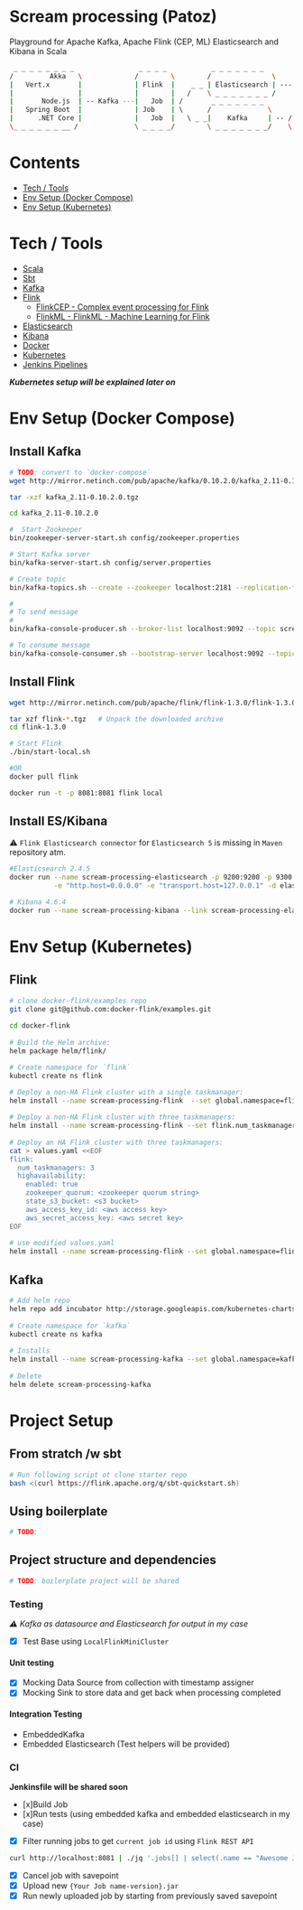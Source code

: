 # Scream processing (Patoz)
Playground for Apache Kafka, Apache Flink (CEP, ML) Elasticsearch and Kibana in Scala

```sh
 _ _ _ _ _ _ _ _                _ _ _ _           _ _ _ _ _ _ _         _ _ _ _ _ _ 
/         Akka   \             /        \        /               \     |x          |
|   Vert.x       |             | Flink  |    _ _ | Elasticsearch | --- |  Kibana   |
|                |             |        |   /    \ _ _ _ _ _ _ _ /     |_ _ _ _ _ _|
|       Node.js  | -- Kafka ---|   Job  | /       _ _ _ _ _ _ _   
|   Spring Boot  |             | Job    | \      /              \      _ _ _ _ _ _  
|      .NET Core |             |   Job  |   \ _ _|    Kafka     | -- / Other apps  \
\_ _ _ _ _ _ __ /              \ _ _ _ _/        \ _ _ _ _ _ _ _/    \ _ _ _ _ _ _ /

```

# Contents
 - [Tech / Tools](#tech--tools)
 - [Env Setup (Docker Compose)](#env-setup-docker-compose)
 - [Env Setup (Kubernetes)](#env-setup-kubernetes)

# Tech / Tools
- [Scala](https://www.scala-lang.org/)
- [Sbt](http://www.scala-sbt.org/)
- [Kafka](https://kafka.apache.org/)
- [Flink](https://flink.apache.org/)
  - [FlinkCEP - Complex event processing for Flink](https://ci.apache.org/projects/flink/flink-docs-release-1.2/dev/libs/cep.html)
  - [FlinkML - FlinkML - Machine Learning for Flink](https://ci.apache.org/projects/flink/flink-docs-release-1.2/dev/libs/ml/index.html)
- [Elasticsearch](https://www.elastic.co/products/elasticsearch)
- [Kibana](https://www.elastic.co/products/kibana)
- [Docker](https://www.docker.com/)
- [Kubernetes](https://kubernetes.io/)
- [Jenkins Pipelines](https://jenkins.io/doc/book/pipeline/)

**_Kubernetes setup will be explained later on_**



# Env Setup (Docker Compose)
## Install Kafka
```sh
# TODO: convert to `docker-compose`
wget http://mirror.netinch.com/pub/apache/kafka/0.10.2.0/kafka_2.11-0.10.2.0.tgz

tar -xzf kafka_2.11-0.10.2.0.tgz

cd kafka_2.11-0.10.2.0

#  Start Zookeeper
bin/zookeeper-server-start.sh config/zookeeper.properties

# Start Kafka server
bin/kafka-server-start.sh config/server.properties

# Create topic
bin/kafka-topics.sh --create --zookeeper localhost:2181 --replication-factor 1 --partitions 1 --topic scream-processing

# 
# To send message
#
bin/kafka-console-producer.sh --broker-list localhost:9092 --topic scream-processing

# To consume message
bin/kafka-console-consumer.sh --bootstrap-server localhost:9092 --topic scream-processing --from-beginning
```

## Install Flink
```sh
wget http://mirror.netinch.com/pub/apache/flink/flink-1.3.0/flink-1.3.0-bin-hadoop27-scala_2.11.tgz

tar xzf flink-*.tgz   # Unpack the downloaded archive
cd flink-1.3.0

# Start Flink
./bin/start-local.sh

#OR
docker pull flink

docker run -t -p 8081:8081 flink local
```

## Install ES/Kibana
:warning: `Flink Elasticsearch connector` for `Elasticsearch 5` is missing in `Maven` repository atm.

```sh
#Elasticsearch 2.4.5
docker run --name scream-processing-elasticsearch -p 9200:9200 -p 9300:9300 \
           -e "http.host=0.0.0.0" -e "transport.host=127.0.0.1" -d elasticsearch:2.4.5

# Kibana 4.6.4
docker run --name scream-processing-kibana --link scream-processing-elasticsearch:elasticsearch -p 5601:5601 -d kibana:4.6.4
```

# Env Setup (Kubernetes)

## Flink
```sh
# clone docker-flink/examples repo
git clone git@github.com:docker-flink/examples.git
 
cd docker-flink
 
# Build the Helm archive:
helm package helm/flink/

# Create namespace for `flink`
kubectl create ns flink

# Deploy a non-HA Flink cluster with a single taskmanager:
helm install --name scream-processing-flink  --set global.namespace=flink flink*.tgz
 
# Deploy a non-HA Flink cluster with three taskmanagers:
helm install --name scream-processing-flink --set flink.num_taskmanagers=3 --set global.namespace=flink flink*.tgz
 
# Deploy an HA Flink cluster with three taskmanagers:
cat > values.yaml <<EOF
flink:
  num_taskmanagers: 3
  highavailability:
    enabled: true
    zookeeper_quorum: <zookeeper quorum string>
    state_s3_bucket: <s3 bucket>
    aws_access_key_id: <aws access key>
    aws_secret_access_key: <aws secret key>
EOF
 
# use modified values.yaml
helm install --name scream-processing-flink --set global.namespace=flink --values values.yaml flink*.tgz
```

## Kafka
```sh
# Add helm repo
helm repo add incubator http://storage.googleapis.com/kubernetes-charts-incubator
 
# Create namespace for `kafka`
kubectl create ns kafka
 
# Installs
helm install --name scream-processing-kafka --set global.namespace=kafka incubator/kafka
 
# Delete
helm delete scream-processing-kafka
```

# Project Setup

## From stratch /w sbt
```sh
# Run following script ot clone starter repo
bash <(curl https://flink.apache.org/q/sbt-quickstart.sh)
```
## Using boilerplate
```sh
# TODO:
```

## Project structure and dependencies
```sh
# TODO: boilerplate project will be shared
```

### Testing
_:warning: Kafka as datasource and Elasticsearch for output in my case_

- [x] Test Base using `LocalFlinkMiniCluster`

#### Unit testing
- [x] Mocking Data Source from collection with  timestamp assigner
- [x] Mocking Sink to store data and get back when processing completed

#### Integration Testing

- EmbeddedKafka
- Embedded Elasticsearch (Test helpers will be provided)

### CI
**Jenkinsfile will be shared soon**

- [x]Build Job
- [x]Run tests (using embedded kafka and embedded elasticsearch in my case)
- [x] Filter running jobs to get `current job id` using `Flink REST API`
```sh
curl http://localhost:8081 | ./jq '.jobs[] | select(.name == "Awesome Job") | .jid'
```
- [x] Cancel job with savepoint
- [x] Upload new `{Your Job name-version}.jar`
- [x] Run newly uploaded job by starting from previously saved savepoint
